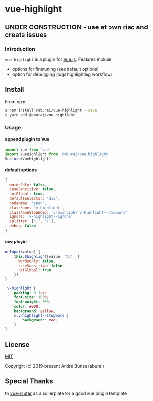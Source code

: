 # vue-highlight

## UNDER CONSTRUCTION - use at own risc and create issues

### Introduction

`vue-highlight` is a plugin for [Vue.js](http://vuejs.org). Features include:

- options for finetuning (see default options)
- option for debugging (logs highlighting workflow)

## Install

From npm:

``` sh
$ npm install @aburai/vue-highlight --save
$ yarn add @aburai/vue-highlight
```

### Usage

#### append plugin to Vue
``` js
import Vue from 'vue'
import VueHighlight from '@aburai/vue-highlight'
Vue.use(VueHighlight)
```
#### default options
``` js
{
  wordsOnly: false,
  caseSensitive: false,
  notGlobal: true,
  defaultSelector: 'div',
  nodeName: 'span',
  className: 'v-highlight',
  classNameStopWord: 'v-highlight v-highlight--stopword',
  ignore: 'v-highlight--ignore',
  splitter: [',', '/'],
  debug: false
}
```

#### use plugin
``` js
onInput(value) {
    this.$highlight(value, 'td', {
      wordsOnly: false,
      caseSensitive: false,
      notGlobal: true
    })
}
```
``` css
.v-highlight {
    padding: 0 1px;
    font-size: 105%;
    font-weight: 500;
    color: #000;
    background: yellow;
    &.v-highlight--stopword {
        background: red;
    }
}
```

## License

[MIT](http://opensource.org/licenses/MIT)

Copyright (c) 2019-present André Bunse (aburai)

## Special Thanks

to [vue-router](https://github.com/vuejs/vue-router) as a boilerplate for a good vue plugin template
